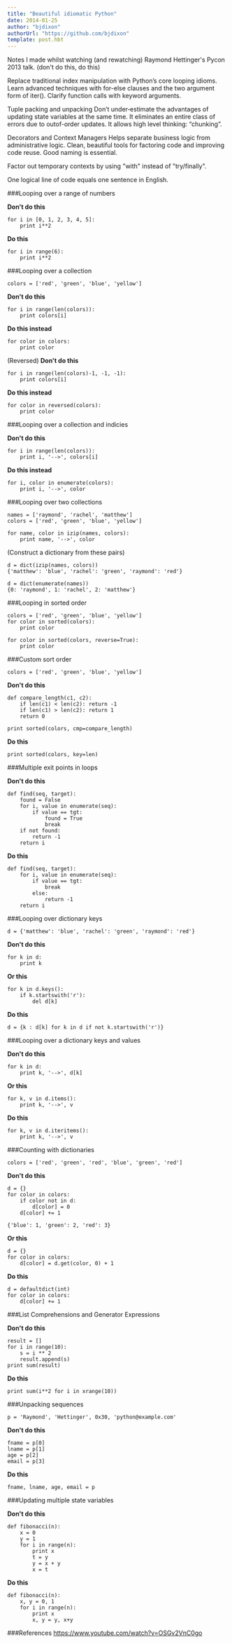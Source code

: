 ```yaml
---
title: "Beautiful idiomatic Python"
date: 2014-01-25
author: "bjdixon"
authorUrl: "https://github.com/bjdixon"
template: post.hbt
---
```


Notes I made whilst watching (and rewatching) Raymond Hettinger's Pycon 2013 talk. (don't do this, do this)

Replace traditional index manipulation with Python’s core looping idioms.
Learn advanced techniques with for-else clauses and the two argument form of iter().
Clarify function calls with keyword arguments.
 
Tuple packing and unpacking
Don’t under‐estimate the advantages of updating state variables at the same time. It eliminates an entire class of errors due to out­of-order updates. It allows high level thinking: “chunking”.
 
Decorators and Context Managers
Helps separate business logic from administrative logic. Clean, beautiful tools for factoring code and improving code reuse. Good naming is essential.
 
Factor out temporary contexts by using "with" instead of "try/finally".
 
One logical line of code equals one sentence in English.

###Looping over a range of numbers

**Don't do this**

    for i in [0, 1, 2, 3, 4, 5]:
        print i**2
 
**Do this**

    for i in range(6):
        print i**2

###Looping over a collection

    colors = ['red', 'green', 'blue', 'yellow']
 
**Don't do this**

    for i in range(len(colors)):
        print colors[i]
 
**Do this instead**

    for color in colors:
        print color
 
(Reversed)
**Don't do this**

    for i in range(len(colors)-1, -1, -1):
        print colors[i]
 
**Do this instead**

    for color in reversed(colors):
        print color

###Looping over a collection and indicies

**Don't do this**

    for i in range(len(colors)):
        print i, '-->', colors[i]
 
**Do this instead**

    for i, color in enumerate(colors):
        print i, '-->', color

###Looping over two collections

    names = ['raymond', 'rachel', 'matthew']
    colors = ['red', 'green', 'blue', 'yellow']
     
    for name, color in izip(names, colors):
        print name, '-->', color
 
(Construct a dictionary from these pairs)

    d = dict(izip(names, colors))
    {'matthew': 'blue', 'rachel': 'green', 'raymond': 'red'}
     
    d = dict(enumerate(names))
    {0: 'raymond', 1: 'rachel', 2: 'matthew'}

###Looping in sorted order

    colors = ['red', 'green', 'blue', 'yellow']
    for color in sorted(colors):
        print color
     
    for color in sorted(colors, reverse=True):
        print color

###Custom sort order

    colors = ['red', 'green', 'blue', 'yellow']

**Don't do this**

    def compare_length(c1, c2):
        if len(c1) < len(c2): return -1
        if len(c1) > len(c2): return 1
        return 0
     
    print sorted(colors, cmp=compare_length)
 
**Do this**

    print sorted(colors, key=len)
 
###Multiple exit points in loops

**Don't do this**

    def find(seq, target):
        found = False
        for i, value in enumerate(seq):
            if value == tgt:
                found = True
                break
        if not found:
            return -1
        return i
 
**Do this**

    def find(seq, target):
        for i, value in enumerate(seq):
            if value == tgt:
                break
            else:
                return -1
        return i

###Looping over dictionary keys

    d = {'matthew': 'blue', 'rachel': 'green', 'raymond': 'red'}
 
**Don't do this**

    for k in d:
        print k
 
**Or this**

    for k in d.keys():
        if k.startswith('r'):
            del d[k]
 
**Do this**

    d = {k : d[k] for k in d if not k.startswith('r')}

###Looping over a dictionary keys and values

**Don't do this**

    for k in d:
        print k, '-->', d[k]
 
**Or this**

    for k, v in d.items():
        print k, '-->', v
 
**Do this**

    for k, v in d.iteritems():
        print k, '-->', v

###Counting with dictionaries

    colors = ['red', 'green', 'red', 'blue', 'green', 'red']
 
**Don't do this**

    d = {}
    for color in colors:
        if color not in d:
            d[color] = 0
        d[color] += 1
     
    {'blue': 1, 'green': 2, 'red': 3}
 
**Or this**

    d = {}
    for color in colors:
        d[color] = d.get(color, 0) + 1
 
**Do this**

    d = defaultdict(int)
    for color in colors:
        d[color] += 1

###List Comprehensions and Generator Expressions

**Don't do this**

    result = []
    for i in range(10):
        s = i ** 2
        result.append(s)
    print sum(result)
 
**Do this**

    print sum(i**2 for i in xrange(10))
 
###Unpacking sequences

    p = 'Raymond', 'Hettinger', 0x30, 'python@example.com'
 
**Don't do this**

    fname = p[0]
    lname = p[1]
    age = p[2]
    email = p[3]
 
**Do this**

    fname, lname, age, email = p

###Updating multiple state variables

**Don't do this**

    def fibonacci(n):
        x = 0
        y = 1
        for i in range(n):
            print x
            t = y
            y = x + y
            x = t
 
**Do this**

    def fibonacci(n):
        x, y = 0, 1
        for i in range(n):
            print x
            x, y = y, x+y

###References
https://www.youtube.com/watch?v=OSGv2VnC0go
